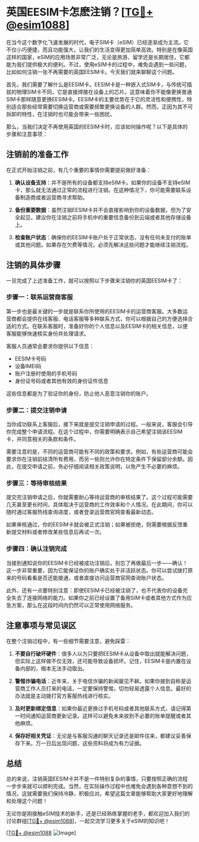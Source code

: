 # 英国EESIM卡怎麽注销？[[TG💪+ @esim1088](https://t.me/s/esim1088)]

在当今这个数字化飞速发展的时代，电子SIM卡（eSIM）已经逐渐成为主流。它不仅小巧便捷，而且功能强大，让我们的生活变得更加简单高效。特别是在像英国这样的国家，eSIM的应用场景非常广泛，无论是旅游、留学还是长期居住，它都能为我们提供极大的便利。不过，使用eSIM卡的过程中，难免会遇到一些问题，比如如何注销一张不再需要的英国EESIM卡。今天我们就来聊聊这个问题。

首先，我们需要了解什么是EESIM卡。EESIM卡是一种嵌入式SIM卡，与传统可插拔的物理SIM卡不同，它是直接焊接在设备上的芯片。这意味着你不能像更换普通SIM卡那样随意更换EESIM卡。EESIM卡的主要优势在于它的灵活性和便携性，特别适合那些经常需要切换运营商或需要频繁更换设备的人群。然而，正因为其不可拆卸的特性，在注销时也可能会带来一些困扰。

那么，当我们决定不再使用英国的EESIM卡时，应该如何操作呢？以下是具体的步骤和注意事项：

## 注销前的准备工作

在正式开始注销之前，有几个重要的事情你需要提前做好准备：

1. **确认设备支持**：并不是所有的设备都支持eSIM卡。如果你的设备不支持eSIM卡，那么就无法通过正常的流程进行注销。在这种情况下，你可能需要联系设备制造商或者运营商寻求帮助。

2. **备份重要数据**：虽然注销EESIM卡并不会直接影响到你的设备数据，但为了安全起见，建议你在注销之前将手机中的重要信息备份到云端或者其他存储设备上。

3. **检查账户状态**：确保你的EESIM卡账户处于正常状态，没有任何未支付的账单或其他问题。如果存在欠费等情况，必须先解决这些问题才能继续注销流程。

## 注销的具体步骤

一旦完成了上述准备工作，就可以按照以下步骤来注销你的英国EESIM卡了：

### 步骤一：联系运营商客服

第一步也是最关键的一步就是联系你所使用的EESIM卡的运营商客服。大多数运营商都会提供在线客服、电话客服等多种联系方式，你可以根据自己的方便选择合适的方式。在联系客服时，准备好你的个人信息以及EESIM卡的相关信息，以便客服能够快速核实身份并处理请求。

客服人员通常会要求你提供以下信息：
- EESIM卡号码
- 设备IMEI码
- 账户注册时使用的手机号码
- 身份证号码或者其他有效的身份证件信息

这些信息都是为了验证你的身份，防止他人恶意注销你的账户。

### 步骤二：提交注销申请

当你成功联系上客服后，接下来就是提交注销申请的过程。一般来说，客服会引导你完成整个申请流程。在这个过程中，你需要明确表示自己希望注销该EESIM卡，并同意相关的条款和条件。

需要注意的是，不同的运营商可能有不同的政策和要求。例如，有些运营商可能会要求你在注销前结清所有费用，而另一些则允许你在特定条件下保留部分余额。因此，在提交申请之前，务必仔细阅读相关政策说明，以免产生不必要的麻烦。

### 步骤三：等待审核结果

提交完注销申请之后，你就需要耐心等待运营商的审核结果了。这个过程可能需要几天甚至更长时间，具体取决于运营商的工作效率和个人情况。在此期间，你可以随时通过客服热线查询进度，或者登录运营商官网查看最新动态。

如果审核通过，你的EESIM卡就会被正式注销；如果被拒绝，则需要根据反馈重新提交材料或者修改某些信息后再试一次。

### 步骤四：确认注销完成

当接到通知说你的EESIM卡已经被成功注销后，别忘了再做最后一步——确认！这一步非常重要，因为它能保证你的账户确实处于非活跃状态。你可以尝试拨打原来的号码看看是否还能接通，或者直接访问运营商官网查询账户状态。

此外，还有一点要特别注意：即使EESIM卡已经被注销了，也不代表你的设备完全失去了连接网络的能力。如果你之前已经设置了备用SIM卡或者其他方式作为应急方案，那么在这段时间内仍然可以正常使用网络服务。

## 注意事项与常见误区

在整个注销过程中，有一些细节需要注意，避免踩雷：

1. **不要自行破坏硬件**：很多人以为只要把EESIM卡从设备中取出就能解决问题，但实际上这样做不仅无效，还可能导致设备损坏。记住，EESIM卡是内置在设备内部的，根本无法手动取出。

2. **警惕诈骗电话**：近年来，关于电信诈骗的新闻屡见不鲜。如果你接到自称是运营商工作人员打来的电话，一定要保持警惕，切勿轻易透露个人信息。最好的办法就是主动拨打官方客服热线进行核实。

3. **及时更新绑定信息**：如果你最近更换过手机号码或者其他联系方式，请记得第一时间通知运营商更新记录。这样可以避免未来收到不必要的账单提醒或者其他麻烦。

4. **保存好相关凭证**：无论是与客服沟通的聊天记录还是邮件往来，都建议妥善保存下来。万一日后出现问题，这些资料将成为有力证据。

## 总结

总的来说，注销英国EESIM卡并不是一件特别复杂的事情，只要按照正确的流程一步步来就可以顺利完成。当然，在实际操作过程中也难免会遇到各种意想不到的情况，这就需要我们保持冷静，积极应对。希望这篇文章能够帮助大家更好地理解和处理这个问题！

无论你是刚接触eSIM技术的新手，还是已经熟练掌握的老手，都欢迎加入我们的讨论群组[[TG💪+ @esim1088](https://t.me/s/esim1088)]，一起交流学习更多关于eSIM的知识吧！

[[TG💪+ @esim1088](https://t.me/s/esim1088) ![Image](https://i.postimg.cc/4NQfJmqS/Snipaste-2025-05-13-00-14-12.png)]